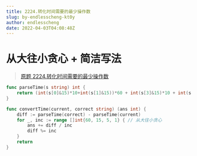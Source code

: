 ```yaml
---
title: 2224.转化时间需要的最少操作数
slug: by-endlesscheng-kt0y
author: endlesscheng
date: 2022-04-03T04:08:48Z
---
```

# 从大往小贪心 + 简洁写法
 
> [原题 2224.转化时间需要的最少操作数](https://leetcode.cn/problems/minimum-number-of-operations-to-convert-time)
```go
func parseTime(s string) int {
	return (int(s[0]&15)*10+int(s[1]&15))*60 + int(s[3]&15)*10 + int(s[4]&15)
}

func convertTime(current, correct string) (ans int) {
	diff := parseTime(correct) - parseTime(current)
	for _, inc := range []int{60, 15, 5, 1} { // 从大往小贪心
		ans += diff / inc
		diff %= inc
	}
	return
}
```
